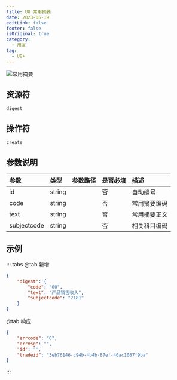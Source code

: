 ```yaml
---
title: U8 常用摘要
date: 2023-06-19
editLink: false
footer: false
isOriginal: true
category:
  - 用友
tag:
  - U8+
---
```


![常用摘要](https://nas.ilyl.life:8092/yonyou/u8/as/digest.gif)

## 资源符

`digest`
  
## 操作符

`create`

## 参数说明

|参数|类型|参数路径|是否必填|描述|
|:-|:-|:-|:-|:-|
|id|string||否|自动编号|
|code|string||否|常用摘要编码|
|text|string||否|常用摘要正文|
|subjectcode|string||否|相关科目编码|

## 示例

::: tabs
@tab 新增

```json
{
    "digest": {
        "code": "00",
        "text": "产品销售收入",
        "subjectcode": "2181"
    }
}
```

@tab 响应

```json
{
    "errcode": "0",
    "errmsg": "",
    "id": "",
    "tradeid": "3eb76146-c94b-4b4b-87ef-40ac1087f9ba"
}
```

:::
